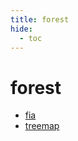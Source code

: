 ```yaml
---
title: forest
hide:
  - toc
---
```


# forest

- [fia](/data-library/fia/)  
  <small></small>
- [treemap](/data-library/treemap/)  
  <small></small>